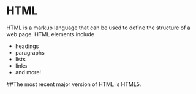# HTML

HTML is a markup language that can be used to define the structure of a web page. HTML elements include

* headings
* paragraphs
* lists
* links
* and more!

##The most recent major version of HTML is HTML5.